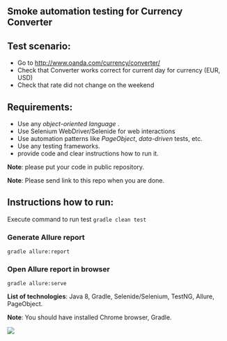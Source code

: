 ## Smoke automation testing for Currency Converter

## Test scenario:
 - Go to http://www.oanda.com/currency/converter/ 
 - Check that Converter works correct for current day for currency (EUR, USD) 
 - Check that rate did not change on the weekend 
    
## Requirements:
- Use any *object-oriented language* .
- Use Selenium WebDriver/Selenide for web interactions
- Use automation patterns like *PageObject*, *data-driven* tests, etc.
- Use any testing frameworks. 
- provide code and clear instructions how to run it.

**Note**: please put your code in public repository.

**Note**: Please send link to this repo when you are done.

## Instructions how to run:
Execute command 
to run test ```gradle clean test ```

### Generate Allure report 
 
 ```gradle allure:report```
 
### Open Allure report in browser
 
 ```gradle allure:serve```
 
 **List of technologies**: Java 8, Gradle, Selenide/Selenium, TestNG, Allure, PageObject.
 
 **Note**: You should have installed Chrome browser, Gradle.


![](https://c.radikal.ru/c10/1910/da/9576539a8d06.png)

![]()

![]()



